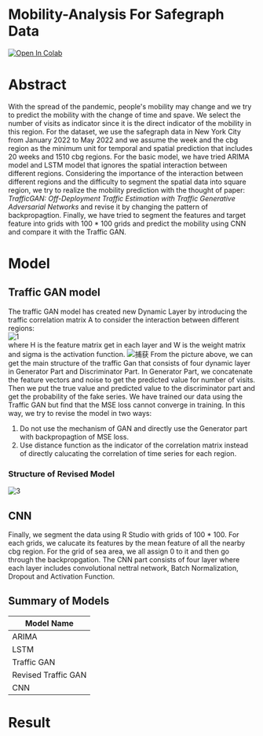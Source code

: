 # Mobility-Analysis For Safegraph Data 
[![Open In Colab](https://colab.research.google.com/assets/colab-badge.svg)](https://colab.research.google.com/drive/14TUzE3iTUzeBhXofmm87rBVg8ynf7jem?usp=sharing)
# Abstract
With the spread of the pandemic, people's mobility may change and we try to predict the mobility with the change of time and spave. We select the number of visits as indicator since it is the direct indicator of the mobility in this region. For the dataset, we use the safegraph data in New York City from January 2022 to May 2022 and we assume the week and the cbg region as the minimum unit for temporal and spatial prediction that includes 20 weeks and 1510 cbg regions. For the basic model, we have tried ARIMA model and LSTM model that ignores the spatial interaction between different regions. 
Considering the importance of the interaction between different regions and the difficulty to segment the spatial data into square region, we try to realize the mobility prediction with the thought of paper: *TrafficGAN: Off-Deployment Traffic Estimation with Traffic Generative Adversarial Networks* and revise it by changing the pattern of backpropagtion. Finally, we have tried to segment the features and target feature into grids with 100 * 100 grids and predict the mobility using CNN and compare it with the Traffic GAN. 

# Model 
## Traffic GAN model 
The traffic GAN model has created new Dynamic Layer by introducing the traffic correlation matrix A to consider the interaction between different regions: \
![1](https://user-images.githubusercontent.com/59796732/187321331-04a31d4d-efc5-4a15-93ac-d780b6e00b6d.PNG) \
where H is the feature matrix get in each layer and W is the weight matrix and sigma is the activation function. 
![捕获](https://user-images.githubusercontent.com/59796732/187320582-4e84f384-3162-4b1c-94a9-35765cf36230.PNG) 
From the picture above, we can get the main structure of the traffic Gan that consists of four dynamic layer in Generator Part and Discriminator Part. In Generator Part, we concatenate the feature vectors and noise to get the predicted value for number of visits. Then we put the true value and predicted value to the discriminator part and get the probability of the fake series. We have trained our data using the Traffic GAN but find that the MSE loss cannot converge in training. In this way, we try to revise the model in two ways: 
1. Do not use the mechanism of GAN and directly use the Generator part with backpropagtion of MSE loss. 
2. Use distance function as the indicator of the correlation matrix instead of directly calucating the correlation of time series for each region. 
### Structure of Revised Model
![3](https://user-images.githubusercontent.com/59796732/187326090-91a26e7c-7b1b-4e82-8a82-4c998f10f7e4.png)

## CNN 
Finally, we segment the data using R Studio with grids of 100 * 100. For each grids, we calucate its features by the mean feature of all the nearby cbg region. For the grid of sea area, we all assign 0 to it and then go through the backpropgation. The CNN part consists of four layer where each layer includes convolutional nettral network, Batch Normalization, Dropout and Activation Function.  
## Summary of Models 

| Model Name  | 
| ---------- |
| ARIMA     |
| LSTM    |
| Traffic GAN     |
| Revised Traffic GAN      |
| CNN     |
# Result 
